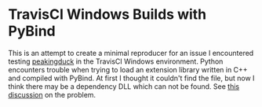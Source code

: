 # TravisCI Windows Builds with PyBind

This is an attempt to create a minimal reproducer for an issue I
encountered testing
[peakingduck](https://github.com/thomasms/peakingduck) in the TravisCI
Windows environment. Python encounters trouble when trying to load an
extension library written in C++ and compiled with PyBind. At first I
thought it couldn't find the file, but now I think there may be a
dependency DLL which can not be found. See [this
discussion](https://travis-ci.community/t/failing-to-run-compiled-python-extension/7456)
on the problem.
